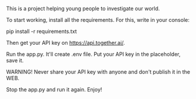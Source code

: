 This is a project helping young people to investigate our world.

To start working, install all the requirements. For this, write in your console: 

pip install -r requirements.txt

Then get your API key on https://api.together.ai/. 

Run the app.py. It'll create .env file. Put your API key in the placeholder, save it.

WARNING! Never share your API key with anyone and don't publish it in the WEB.

Stop the app.py and run it again. Enjoy!